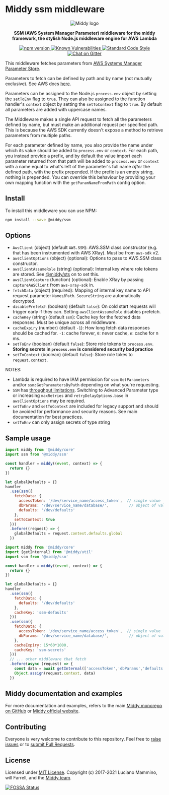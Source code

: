 # Middy ssm middleware

<div align="center">
  <img alt="Middy logo" src="https://raw.githubusercontent.com/middyjs/middy/main/docs/img/middy-logo.png"/>
</div>

<div align="center">
  <p><strong>SSM (AWS System Manager Parameter) middleware for the middy framework, the stylish Node.js middleware engine for AWS Lambda</strong></p>
</div>

<div align="center">
<p>
  <a href="http://badge.fury.io/js/%40middy%2Fssm">
    <img src="https://badge.fury.io/js/%40middy%2Fssm.svg" alt="npm version" style="max-width:100%;">
  </a>
  <a href="https://snyk.io/test/github/middyjs/middy">
    <img src="https://snyk.io/test/github/middyjs/middy/badge.svg" alt="Known Vulnerabilities" data-canonical-src="https://snyk.io/test/github/middyjs/middy" style="max-width:100%;">
  </a>
  <a href="https://standardjs.com/">
    <img src="https://img.shields.io/badge/code_style-standard-brightgreen.svg" alt="Standard Code Style"  style="max-width:100%;">
  </a>
  <a href="https://gitter.im/middyjs/Lobby">
    <img src="https://badges.gitter.im/gitterHQ/gitter.svg" alt="Chat on Gitter"  style="max-width:100%;">
  </a>
</p>
</div>

This middleware fetches parameters from [AWS Systems Manager Parameter Store](https://docs.aws.amazon.com/systems-manager/latest/userguide/systems-manager-paramstore.html).

Parameters to fetch can be defined by path and by name (not mutually exclusive). See AWS docs [here](https://aws.amazon.com/blogs/mt/organize-parameters-by-hierarchy-tags-or-amazon-cloudwatch-events-with-amazon-ec2-systems-manager-parameter-store/).

Parameters can be assigned to the Node.js `process.env` object by setting the `setToEnv` flag to `true`. They can also be assigned to the function handler's `context` object by setting the `setToContext` flag to `true`. By default all parameters are added with uppercase names.

The Middleware makes a single API request to fetch all the parameters defined by name, but must make an additional request per specified path. This is because the AWS SDK currently doesn't expose a method to retrieve parameters from multiple paths.

For each parameter defined by name, you also provide the name under which its value should be added to `process.env` or `context`. For each path, you instead provide a prefix, and by default the value import each parameter returned from that path will be added to `process.env` or `context` with a name equal to what's left of the parameter's full name _after_ the defined path, with the prefix prepended. If the prefix is an empty string, nothing is prepended. You can override this behaviour by providing your own mapping function with the `getParamNameFromPath` config option.


## Install

To install this middleware you can use NPM:

```bash
npm install --save @middy/ssm
```


## Options

- `AwsClient` (object) (default `AWS.SSM`): AWS.SSM class constructor (e.g. that has been instrumented with AWS XRay). Must be from `aws-sdk` v2.
- `awsClientOptions` (object) (optional): Options to pass to AWS.SSM class constructor.
- `awsClientAssumeRole` (string) (optional): Internal key where role tokens are stored. See [@middy/sts](/packages/sts/README.md) on to set this.
- `awsClientCapture` (function) (optional): Enable XRay by passing `captureAWSClient` from `aws-xray-sdk` in.
- `fetchData` (object) (required): Mapping of internal key name to API request parameter `Names`/`Path`. `SecureString` are automatically decrypted.
- `disablePrefetch` (boolean) (default `false`): On cold start requests will trigger early if they can. Setting `awsClientAssumeRole` disables prefetch.
- `cacheKey` (string) (default `ssm`): Cache key for the fetched data responses. Must be unique across all middleware.
- `cacheExpiry` (number) (default `-1`): How long fetch data responses should be cached for. `-1`: cache forever, `0`: never cache, `n`: cache for n ms.
- `setToEnv` (boolean) (default `false`): Store role tokens to `process.env`. **Storing secrets in `process.env` is considered security bad practice**
- `setToContext` (boolean) (default `false`): Store role tokes to `request.context`.

NOTES:
- Lambda is required to have IAM permission for `ssm:GetParameters` and/or `ssm:GetParametersByPath` depending on what you're requesting.
- `SSM` has [throughput limitations](https://docs.aws.amazon.com/general/latest/gr/ssm.html). Switching to Advanced Parameter type or increasing `maxRetries` and `retryDelayOptions.base` in `awsClientOptions` may be required.
- `setToEnv` and `setToContext` are included for legacy support and should be avoided for performance and security reasons. See main documentation for best practices.
- `setToEnv` can only assign secrets of type string

## Sample usage

```javascript
import middy from '@middy/core'
import ssm from '@middy/ssm'

const handler = middy((event, context) => {
  return {}
})

let globalDefaults = {}
handler
  .use(ssm({
    fetchData: {
      accessToken: '/dev/service_name/access_token',  // single value
      dbParams: '/dev/service_name/database/',         // object of values, key for each path
      defaults: '/dev/defaults'
    },
    setToContext: true
  }))
  .before((request) => {
    globalDefaults = request.context.defaults.global
  })
```

```javascript
import middy from '@middy/core'
import {getInternal} from '@middy/util'
import ssm from '@middy/ssm'

const handler = middy((event, context) => {
  return {}
})

let globalDefaults = {}
handler
  .use(ssm({
    fetchData: {
      defaults: '/dev/defaults'
    },
    cacheKey: 'ssm-defaults'
  }))
  .use(ssm({
    fetchData: {
      accessToken: '/dev/service_name/access_token',  // single value
      dbParams: '/dev/service_name/database/',         // object of values, key for each path
    },
    cacheExpiry: 15*60*1000,
    cacheKey: 'ssm-secrets'
  }))
  // ... other middleware that fetch
  .before(async (request) => {
    const data = await getInternal(['accessToken','dbParams','defaults'], request)
    Object.assign(request.context, data)
  })
```


## Middy documentation and examples

For more documentation and examples, refers to the main [Middy monorepo on GitHub](https://github.com/middyjs/middy) or [Middy official website](https://middy.js.org).


## Contributing

Everyone is very welcome to contribute to this repository. Feel free to [raise issues](https://github.com/middyjs/middy/issues) or to [submit Pull Requests](https://github.com/middyjs/middy/pulls).


## License

Licensed under [MIT License](LICENSE). Copyright (c) 2017-2021 Luciano Mammino, will Farrell, and the [Middy team](https://github.com/middyjs/middy/graphs/contributors).

<a href="https://app.fossa.io/projects/git%2Bgithub.com%2Fmiddyjs%2Fmiddy?ref=badge_large">
  <img src="https://app.fossa.io/api/projects/git%2Bgithub.com%2Fmiddyjs%2Fmiddy.svg?type=large" alt="FOSSA Status"  style="max-width:100%;">
</a>

